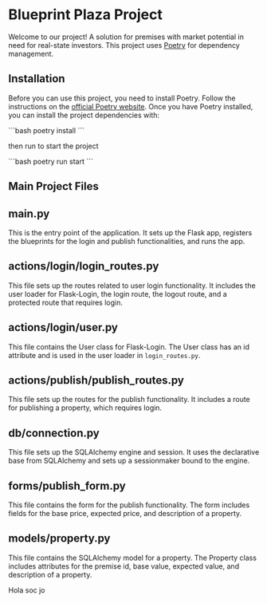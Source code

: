 # Blueprint Plaza Project

Welcome to our project! A solution for premises with market potential in need for real-state investors.
This project uses [Poetry](https://python-poetry.org/) for dependency management.

## Installation

Before you can use this project, you need to install Poetry. Follow the instructions on the [official Poetry website](https://python-poetry.org/docs/#installation).
Once you have Poetry installed, you can install the project dependencies with:

\`\`\`bash
poetry install
\`\`\`

then run to start the project

\`\`\`bash
poetry run start
\`\`\`

## Main Project Files

## main.py

This is the entry point of the application. It sets up the Flask app, registers the blueprints for the login and publish functionalities, and runs the app.

## actions/login/login_routes.py

This file sets up the routes related to user login functionality. It includes the user loader for Flask-Login, the login route, the logout route, 
and a protected route that requires login.

## actions/login/user.py

This file contains the User class for Flask-Login. The User class has an id attribute and is used in the user loader in `login_routes.py`.

## actions/publish/publish_routes.py

This file sets up the routes for the publish functionality. It includes a route for publishing a property, which requires login.

## db/connection.py

This file sets up the SQLAlchemy engine and session. It uses the declarative base from SQLAlchemy and sets up a sessionmaker bound to the engine.

## forms/publish_form.py

This file contains the form for the publish functionality. The form includes fields for the base price, expected price, and description of a property.

## models/property.py

This file contains the SQLAlchemy model for a property. The Property class includes attributes for the premise id, base value, expected value, 
and description of a property.



Hola soc jo
